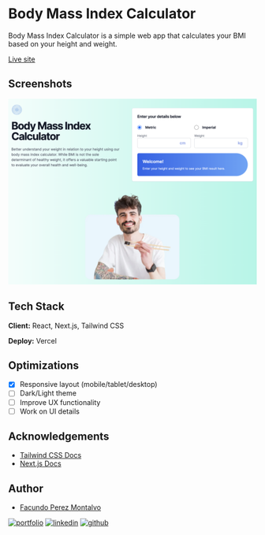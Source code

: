 # Body Mass Index Calculator

Body Mass Index Calculator is a simple web app that calculates your BMI based on your height and weight.

[Live site](https://body-index-calculator.vercel.app/)

## Screenshots

![App Screenshot](./public/screenshot.png)

## Tech Stack

**Client:** React, Next.js, Tailwind CSS

**Deploy:** Vercel

## Optimizations

- [x] Responsive layout (mobile/tablet/desktop)
- [ ] Dark/Light theme
- [ ] Improve UX functionality
- [ ] Work on UI details

## Acknowledgements

- [Tailwind CSS Docs](https://tailwindcss.com/docs/installation)
- [Next.js Docs](https://nextjs.org/docs/getting-started)

## Author

- [Facundo Perez Montalvo](https://facuperezm.com)

[![portfolio](https://img.shields.io/badge/my_portfolio-000?style=for-the-badge&logo=ko-fi&logoColor=white)](https://facuperezm.com/)
[![linkedin](https://img.shields.io/badge/linkedin-0A66C2?style=for-the-badge&logo=linkedin&logoColor=white)](https://www.linkedin.com/in/facuperezm/)
[![github](https://img.shields.io/badge/github-555?style=for-the-badge&logo=github&logoColor=white)](https://github.com/facuperezm)
